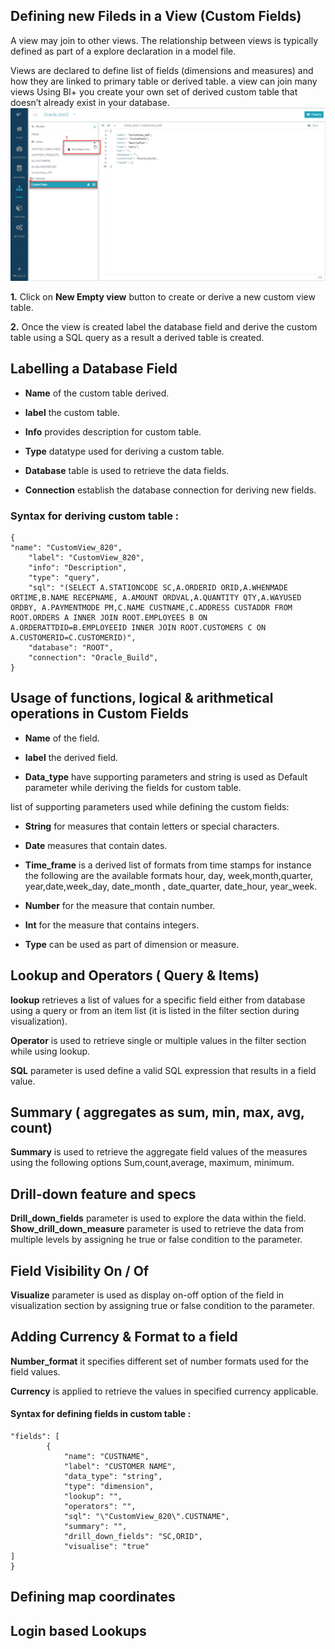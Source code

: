 ## Defining new Fileds in a View (Custom Fields)

A view may join to other views. The relationship between views is typically defined as part of a explore declaration in a model file.

Views are declared to define list of fields (dimensions and measures) and how they are linked to primary table or derived table.
a view can join many views
Using BI+ you create your own set of derived custom table that doesn’t already exist in your database.
      ![enter image description here](https://raw.githubusercontent.com/sv18042016/fp1/3b50165c4cf02e474b87d097aa2f8b0897fae1ae/images/custom_table.png)
   
**1.** Click on **New Empty view** button to create or derive a new custom view table.

**2.** Once the view is created label the database field and derive the custom table using a SQL query as a result a derived table is created.

## Labelling a Database Field

- **Name** of the custom table derived.

- **label** the custom table.

- **Info** provides description for custom table.

- **Type** datatype used for deriving a custom table.

- **Database** table is used to retrieve the data fields.

- **Connection** establish the database connection for deriving new fields.

### Syntax for deriving custom table :
``` 
{
"name": "CustomView_820",
	"label": "CustomView_820",
	"info": "Description",
	"type": "query",
	"sql": "(SELECT A.STATIONCODE SC,A.ORDERID ORID,A.WHENMADE ORTIME,B.NAME RECEPNAME, A.AMOUNT ORDVAL,A.QUANTITY QTY,A.WAYUSED ORDBY, A.PAYMENTMODE PM,C.NAME CUSTNAME,C.ADDRESS CUSTADDR FROM ROOT.ORDERS A INNER JOIN ROOT.EMPLOYEES B ON A.ORDERATTDID=B.EMPLOYEEID INNER JOIN ROOT.CUSTOMERS C ON A.CUSTOMERID=C.CUSTOMERID)",
	"database": "ROOT",
	"connection": "Oracle_Build",
}
```

## Usage of functions, logical & arithmetical operations in Custom Fields

- **Name** of the field.

- **label** the derived field.

- **Data_type** have supporting parameters and string is used as  Default parameter while deriving the fields for custom table.

list of supporting parameters used while defining the custom fields:

   - **String** for measures that contain letters or special characters.
   
  - **Date** measures that contain dates.
  
  - **Time_frame** is a derived list of formats from time stamps for instance the following are the available formats hour, day, week,month,quarter, year,date,week_day, date_month , date_quarter, date_hour, year_week.
 
  - **Number** for the measure that contain number.
 
  - **Int** for the measure that contains integers.
  
- **Type** can be used as part of dimension or measure.

## Lookup and Operators ( Query & Items)

**lookup** retrieves a list of values for a specific field either from database using a query or from an item list (it is listed in the filter section during visualization).

**Operator** is used to retrieve single or multiple values in the filter section while using lookup.

 **SQL** parameter is used define a valid SQL expression that results in a field value.

## Summary ( aggregates as sum, min, max, avg, count)

 **Summary** is used to retrieve the aggregate field values of the measures using the following options Sum,count,average, maximum, minimum.

## Drill-down feature and specs

**Drill_down_fields** parameter is used to explore the data within the field.
 **Show_drill_down_measure** parameter is used to retrieve the data from multiple levels by assigning he true or false condition to the parameter.

## Field Visibility On / Of

**Visualize** parameter is used as display on-off option of the field in visualization section by assigning true or false condition to the parameter.

## Adding Currency & Format to a field

 **Number_format** it specifies different set of number formats used for the field values.

**Currency** is applied to retrieve the values in specified currency applicable.
 
#### Syntax for defining fields in custom table :
```
"fields": [
		{
			"name": "CUSTNAME",
			"label": "CUSTOMER NAME",
			"data_type": "string",
			"type": "dimension",
			"lookup": "",
			"operators": "",
			"sql": "\"CustomView_820\".CUSTNAME",
			"summary": "",
			"drill_down_fields": "SC,ORID",
			"visualise": "true"
]
}
```    

## Defining map coordinates

## Login based Lookups

<!--stackedit_data:
eyJoaXN0b3J5IjpbMTg5NjI3MDkxOF19
-->